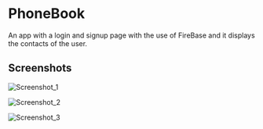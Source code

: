 # PhoneBook

An app with a login and signup page with the use of FireBase and it displays the contacts of the user.




## Screenshots

![Screenshot_1](https://user-images.githubusercontent.com/80099005/127645272-df93c4ce-68b0-409b-a1fc-5e2868bfdea4.jpeg)

![Screenshot_2](https://user-images.githubusercontent.com/80099005/127645462-dd1bf46e-a559-41ce-a804-6be1ed130e64.jpeg)

![Screenshot_3](https://user-images.githubusercontent.com/80099005/127647748-bb42e065-56c7-4582-9808-2e7bb73c1d4f.jpeg)
